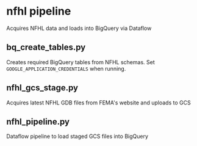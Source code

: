 # nfhl pipeline

Acquires NFHL data and loads into BigQuery via Dataflow

## bq_create_tables.py

Creates required BigQuery tables from NFHL schemas. Set `GOOGLE_APPLICATION_CREDENTIALS` when running.

## nfhl_gcs_stage.py

Acquires latest NFHL GDB files from FEMA's website and uploads to GCS

## nfhl_pipeline.py

Dataflow pipeline to load staged GCS files into BigQuery

